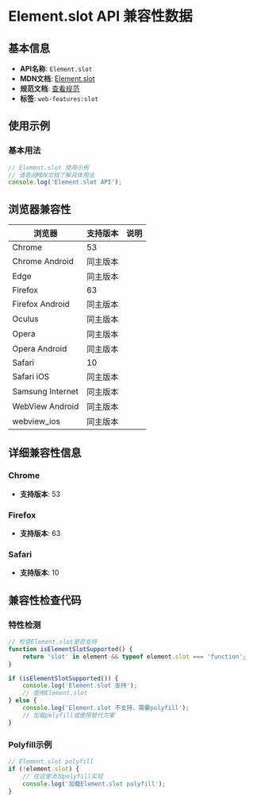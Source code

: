 # Element.slot API 兼容性数据

## 基本信息

- **API名称**: `Element.slot`
- **MDN文档**: [Element.slot](https://developer.mozilla.org/docs/Web/API/Element/slot)
- **规范文档**: [查看规范](https://dom.spec.whatwg.org/#ref-for-dom-element-slot①)
- **标签**: `web-features:slot`

## 使用示例

### 基本用法

```javascript
// Element.slot 使用示例
// 请查阅MDN文档了解具体用法
console.log('Element.slot API');
```

## 浏览器兼容性

| 浏览器 | 支持版本 | 说明 |
|--------|----------|------|
| Chrome | 53 |  |
| Chrome Android | 同主版本 |  |
| Edge | 同主版本 |  |
| Firefox | 63 |  |
| Firefox Android | 同主版本 |  |
| Oculus | 同主版本 |  |
| Opera | 同主版本 |  |
| Opera Android | 同主版本 |  |
| Safari | 10 |  |
| Safari iOS | 同主版本 |  |
| Samsung Internet | 同主版本 |  |
| WebView Android | 同主版本 |  |
| webview_ios | 同主版本 |  |

## 详细兼容性信息

### Chrome

- **支持版本**: 53

### Firefox

- **支持版本**: 63

### Safari

- **支持版本**: 10

## 兼容性检查代码

### 特性检测

```javascript
// 检查Element.slot是否支持
function isElementSlotSupported() {
    return 'slot' in element && typeof element.slot === 'function';
}

if (isElementSlotSupported()) {
    console.log('Element.slot 支持');
    // 使用Element.slot
} else {
    console.log('Element.slot 不支持，需要polyfill');
    // 加载polyfill或使用替代方案
}
```

### Polyfill示例

```javascript
// Element.slot polyfill
if (!element.slot) {
    // 在这里添加polyfill实现
    console.log('加载Element.slot polyfill');
}
```

